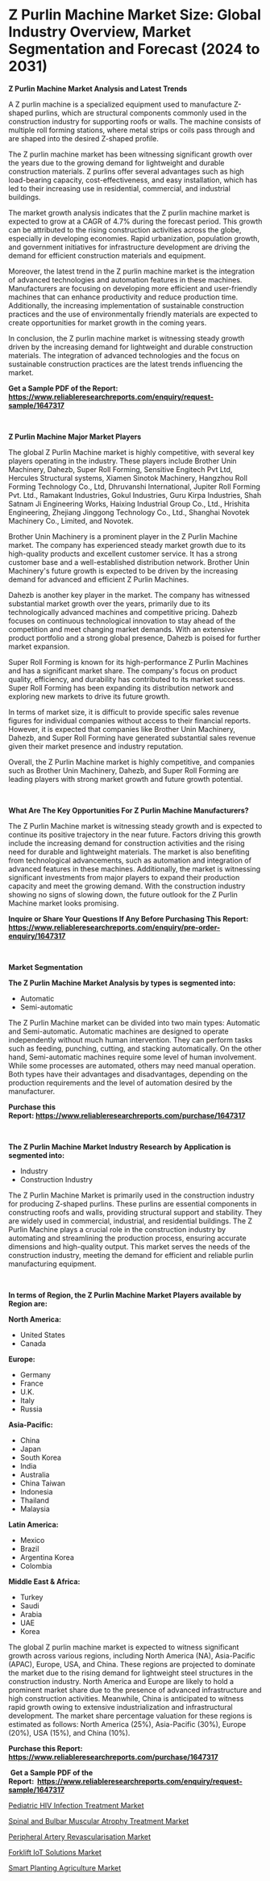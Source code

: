 <p><h1>Z Purlin Machine Market Size: Global Industry Overview, Market Segmentation and Forecast (2024 to 2031)</h1></p><p><strong>Z Purlin Machine Market Analysis and Latest Trends</strong></p>
<p><p>A Z purlin machine is a specialized equipment used to manufacture Z-shaped purlins, which are structural components commonly used in the construction industry for supporting roofs or walls. The machine consists of multiple roll forming stations, where metal strips or coils pass through and are shaped into the desired Z-shaped profile.</p><p>The Z purlin machine market has been witnessing significant growth over the years due to the growing demand for lightweight and durable construction materials. Z purlins offer several advantages such as high load-bearing capacity, cost-effectiveness, and easy installation, which has led to their increasing use in residential, commercial, and industrial buildings.</p><p>The market growth analysis indicates that the Z purlin machine market is expected to grow at a CAGR of 4.7% during the forecast period. This growth can be attributed to the rising construction activities across the globe, especially in developing economies. Rapid urbanization, population growth, and government initiatives for infrastructure development are driving the demand for efficient construction materials and equipment.</p><p>Moreover, the latest trend in the Z purlin machine market is the integration of advanced technologies and automation features in these machines. Manufacturers are focusing on developing more efficient and user-friendly machines that can enhance productivity and reduce production time. Additionally, the increasing implementation of sustainable construction practices and the use of environmentally friendly materials are expected to create opportunities for market growth in the coming years.</p><p>In conclusion, the Z purlin machine market is witnessing steady growth driven by the increasing demand for lightweight and durable construction materials. The integration of advanced technologies and the focus on sustainable construction practices are the latest trends influencing the market.</p></p>
<p><strong>Get a Sample PDF of the Report:&nbsp; <a href="https://www.reliableresearchreports.com/enquiry/request-sample/1647317">https://www.reliableresearchreports.com/enquiry/request-sample/1647317</a></strong></p>
<p>&nbsp;</p>
<p><strong>Z Purlin Machine Major Market Players</strong></p>
<p><p>The global Z Purlin Machine market is highly competitive, with several key players operating in the industry. These players include Brother Unin Machinery, Dahezb, Super Roll Forming, Sensitive Engitech Pvt Ltd, Hercules Structural systems, Xiamen Sinotok Machinery, Hangzhou Roll Forming Technology Co., Ltd, Dhruvanshi International, Jupiter Roll Forming Pvt. Ltd., Ramakant Industries, Gokul Industries, Guru Kirpa Industries, Shah Satnam Ji Engineering Works, Haixing Industrial Group Co., Ltd., Hrishita Engineering, Zhejiang Jinggong Technology Co., Ltd., Shanghai Novotek Machinery Co., Limited, and Novotek.</p><p>Brother Unin Machinery is a prominent player in the Z Purlin Machine market. The company has experienced steady market growth due to its high-quality products and excellent customer service. It has a strong customer base and a well-established distribution network. Brother Unin Machinery's future growth is expected to be driven by the increasing demand for advanced and efficient Z Purlin Machines.</p><p>Dahezb is another key player in the market. The company has witnessed substantial market growth over the years, primarily due to its technologically advanced machines and competitive pricing. Dahezb focuses on continuous technological innovation to stay ahead of the competition and meet changing market demands. With an extensive product portfolio and a strong global presence, Dahezb is poised for further market expansion.</p><p>Super Roll Forming is known for its high-performance Z Purlin Machines and has a significant market share. The company's focus on product quality, efficiency, and durability has contributed to its market success. Super Roll Forming has been expanding its distribution network and exploring new markets to drive its future growth.</p><p>In terms of market size, it is difficult to provide specific sales revenue figures for individual companies without access to their financial reports. However, it is expected that companies like Brother Unin Machinery, Dahezb, and Super Roll Forming have generated substantial sales revenue given their market presence and industry reputation.</p><p>Overall, the Z Purlin Machine market is highly competitive, and companies such as Brother Unin Machinery, Dahezb, and Super Roll Forming are leading players with strong market growth and future growth potential.</p></p>
<p>&nbsp;</p>
<p><strong>What Are The Key Opportunities For Z Purlin Machine Manufacturers?</strong></p>
<p><p>The Z Purlin Machine market is witnessing steady growth and is expected to continue its positive trajectory in the near future. Factors driving this growth include the increasing demand for construction activities and the rising need for durable and lightweight materials. The market is also benefiting from technological advancements, such as automation and integration of advanced features in these machines. Additionally, the market is witnessing significant investments from major players to expand their production capacity and meet the growing demand. With the construction industry showing no signs of slowing down, the future outlook for the Z Purlin Machine market looks promising.</p></p>
<p><strong>Inquire or Share Your Questions If Any Before Purchasing This Report: <a href="https://www.reliableresearchreports.com/enquiry/pre-order-enquiry/1647317">https://www.reliableresearchreports.com/enquiry/pre-order-enquiry/1647317</a></strong></p>
<p>&nbsp;</p>
<p><strong>Market Segmentation</strong></p>
<p><strong>The Z Purlin Machine Market Analysis by types is segmented into:</strong></p>
<p><ul><li>Automatic</li><li>Semi-automatic</li></ul></p>
<p><p>The Z Purlin Machine market can be divided into two main types: Automatic and Semi-automatic. Automatic machines are designed to operate independently without much human intervention. They can perform tasks such as feeding, punching, cutting, and stacking automatically. On the other hand, Semi-automatic machines require some level of human involvement. While some processes are automated, others may need manual operation. Both types have their advantages and disadvantages, depending on the production requirements and the level of automation desired by the manufacturer.</p></p>
<p><strong>Purchase this Report:&nbsp;<a href="https://www.reliableresearchreports.com/purchase/1647317">https://www.reliableresearchreports.com/purchase/1647317</a></strong></p>
<p>&nbsp;</p>
<p><strong>The Z Purlin Machine Market Industry Research by Application is segmented into:</strong></p>
<p><ul><li>Industry</li><li>Construction Industry</li></ul></p>
<p><p>The Z Purlin Machine Market is primarily used in the construction industry for producing Z-shaped purlins. These purlins are essential components in constructing roofs and walls, providing structural support and stability. They are widely used in commercial, industrial, and residential buildings. The Z Purlin Machine plays a crucial role in the construction industry by automating and streamlining the production process, ensuring accurate dimensions and high-quality output. This market serves the needs of the construction industry, meeting the demand for efficient and reliable purlin manufacturing equipment.</p></p>
<p>&nbsp;</p>
<p><strong>In terms of Region, the Z Purlin Machine Market Players available by Region are:</strong></p>
<p>
    <p> <strong> North America: </strong>
        <ul>
            <li>United States</li>
            <li>Canada</li>
        </ul>
        </p> 
    <p> <strong> Europe: </strong>
        <ul>
            <li>Germany</li>
            <li>France</li>
            <li>U.K.</li>
            <li>Italy</li>
            <li>Russia</li>
        </ul>
        </p> 
    <p> <strong> Asia-Pacific: </strong>
        <ul>
            <li>China</li>
            <li>Japan</li>
            <li>South Korea</li>
            <li>India</li>
            <li>Australia</li>
            <li>China Taiwan</li>
            <li>Indonesia</li>
            <li>Thailand</li>
            <li>Malaysia</li>
        </ul>
        </p> 
    <p> <strong> Latin America: </strong>
        <ul>
            <li>Mexico</li>
            <li>Brazil</li>
            <li>Argentina Korea</li>
            <li>Colombia</li>
        </ul>
        </p> 
    <p> <strong> Middle East & Africa: </strong>
        <ul>
            <li>Turkey</li>
            <li>Saudi</li>
            <li>Arabia</li>
            <li>UAE</li>
            <li>Korea</li>
        </ul>
    </p>
    </p>
<p><p>The global Z purlin machine market is expected to witness significant growth across various regions, including North America (NA), Asia-Pacific (APAC), Europe, USA, and China. These regions are projected to dominate the market due to the rising demand for lightweight steel structures in the construction industry. North America and Europe are likely to hold a prominent market share due to the presence of advanced infrastructure and high construction activities. Meanwhile, China is anticipated to witness rapid growth owing to extensive industrialization and infrastructural development. The market share percentage valuation for these regions is estimated as follows: North America (25%), Asia-Pacific (30%), Europe (20%), USA (15%), and China (10%).</p></p>
<p><strong>Purchase this Report: <a href="https://www.reliableresearchreports.com/purchase/1647317">https://www.reliableresearchreports.com/purchase/1647317</a></strong></p>
<p>&nbsp;<strong>Get a Sample PDF of the Report:&nbsp;&nbsp;<a href="https://www.reliableresearchreports.com/enquiry/request-sample/1647317">https://www.reliableresearchreports.com/enquiry/request-sample/1647317</a></strong></p>
<p><strong></strong></p>
<p><p><a href="https://medium.com/@marieramos20/decoding-pediatric-hiv-infection-treatment-market-metrics-market-share-trends-and-growth-63be7138ec3e">Pediatric HIV Infection Treatment Market</a></p><p><a href="https://medium.com/@marieramos20/spinal-and-bulbar-muscular-atrophy-treatment-market-competitive-analysis-market-trends-and-b9bade7fdbcb">Spinal and Bulbar Muscular Atrophy Treatment Market</a></p><p><a href="https://medium.com/@marieramos20/peripheral-artery-revascularisation-market-comprehensive-assessment-by-type-application-and-b42d7a298a4f">Peripheral Artery Revascularisation Market</a></p><p><a href="https://medium.com/@marieramos20/forklift-iot-solutions-market-share-evolution-and-market-growth-trends-2023-2030-f1d8392e8872">Forklift IoT Solutions Market</a></p><p><a href="https://medium.com/@marieramos20/smart-planting-agriculture-market-trends-and-market-analysis-forecasted-for-period-2023-2030-62800e4ca594">Smart Planting Agriculture Market</a></p></p>